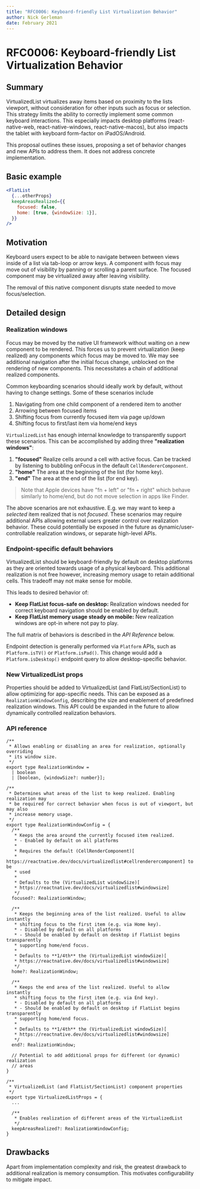 ```yaml
---
title: "RFC0006: Keyboard-friendly List Virtualization Behavior"
author: Nick Gerleman
date: February 2021
---
```


# RFC0006: Keyboard-friendly List Virtualization Behavior

## Summary

VirtualizedList virtualizes away items based on proximity to the lists viewport,
without consideration for other inputs such as focus or selection. This
strategy limits the ability to correctly implement some common keyboard
interactions. This especially impacts desktop platforms (react-native-web,
react-native-windows, react-native-macos), but also impacts the tablet with
keyboard form-factor on iPadOS/Android.

This proposal outlines these issues, proposing a set of behavior changes and new
APIs to address them. It does not address concrete implementation.

## Basic example

```jsx
<FlatList
  {...otherProps}
  keepAreasRealized={{
    focused: false,
    home: [true, {windowSize: 1}],
  }}
/>
```

## Motivation

Keyboard users expect to be able to navigate between between views inside of a
list via tab-loop or arrow keys. A component with focus may move out of
visibility by panning or scrolling a parent surface. The focused component may
be virtualized away after leaving visibility.

The removal of this native component disrupts state needed to move focus/selection.

## Detailed design

### Realization windows

Focus may be moved by the native UI framework without waiting on a new component to be rendered. This forces us to
prevent virtualization (keep realized) any components which focus may be moved
to. We may see additional navigation after the initial focus change, unblocked
on the rendering of new components. This necessitates a chain of additional
realized components.

Common keyboarding scenarios should ideally work by default, without having to change
settings. Some of these scenarios include

1. Navigating from one child component of a rendered item to another
1. Arrowing between focused items
1. Shifting focus from currently focused item via page up/down
1. Shifting focus to first/last item via home/end keys

`VirtualizedList` has enough internal knowledge to transparently support these
scenarios. This can be accomplished by adding three **"realization windows"**:
1. **"focused"** Realize cells around a cell with active focus. Can be
tracked by listening to bubbling onFocus in the default `CellRendererComponent`.
1. **"home"** The area at the beginning of the list (for home key).
1. **"end"** The area at the end of the list (for end key).

> Note that Apple devices have "fn + left" or "fn + right" which behave similarly
> to home/end, but do not move selection in apps like Finder.

The above scenarios are not exhaustive. E.g. we may want to keep a *selected*
item realized that is not *focused*. These scenarios may require additional APIs
allowing external users greater control over realization behavior. These could
potentially be exposed in the future as dynamic/user-controllable realization
windows, or separate high-level APIs.

### Endpoint-specific default behaviors

VirtualizedList should be keyboard-friendly by default on desktop platforms as
they are oriented towards usage of a physical keyboard. This additional
realization is not free however, increasing memory usage to retain additional
cells. This tradeoff may not make sense for mobile.

This leads to desired behavior of:
- **Keep FlatList focus-safe on desktop:** Realization windows needed for
correct keyboard navigation should be enabled by default.
- **Keep FlatList memory usage steady on mobile:** New realization windows
are opt-in where not pay to play.

The full matrix of behaviors is described in the *API Reference* below.

Endpoint detection is generally performed via `Platform` APIs, such as
`Platform.isTV()` or `Platform.isPad()`. This change would add a
`Platform.isDesktop()` endpoint query to allow desktop-specific behavior.

### New VirtualizedList props

Properties should be added to VirtualizedList (and FlatList/SectionList) to
allow optimizing for app-specific needs. This can be exposed as a
`RealizationWindowConfig`, describing the size and enablement of predefined
realization windows. This API could be expanded in the future to allow
dynamically controlled realization behaviors.


### API reference

```tsx
/**
 * Allows enabling or disabling an area for realization, optionally overriding
 * its window size.
 */
export type RealizationWindow =
  | boolean
  | [boolean, {windowSize?: number}];

/**
 * Determines what areas of the list to keep realized. Enabling realization may
 * be required for correct behavior when focus is out of viewport, but may also
 * increase memory usage.
 */
export type RealizationWindowConfig = {
  /**
   * Keeps the area around the currently focused item realized.
   * - Enabled by default on all platforms
   *
   * Requires the default (CellRenderComponent)[
   * https://reactnative.dev/docs/virtualizedlist#cellrenderercomponent] to be
   * used
   *
   * Defaults to the (VirtualizedList windowSize)[
   * https://reactnative.dev/docs/virtualizedlist#windowsize]
   */
  focused?: RealizationWindow;

  /**
   * Keeps the beginning area of the list realized. Useful to allow instantly
   * shifting focus to the first item (e.g. via Home key).
   * - Disabled by default on all platforms
   * - Should be enabled by default on desktop if FlatList begins transparently
   * supporting home/end focus.
   *
   * Defaults to **1/4th** the (VirtualizedList windowSize)[
   * https://reactnative.dev/docs/virtualizedlist#windowsize]
   */
  home?: RealizationWindow;

  /**
   * Keeps the end area of the list realized. Useful to allow instantly
   * shifting focus to the first item (e.g. via End key).
   * - Disabled by default on all platforms
   * - Should be enabled by default on desktop if FlatList begins transparently
   * supporting home/end focus.
   *
   * Defaults to **1/4th** the (VirtualizedList windowSize)[
   * https://reactnative.dev/docs/virtualizedlist#windowsize]
   */
  end?: RealizationWindow;

  // Potential to add additional props for different (or dynamic) realization
  // areas
}

/**
 * VirtualizedList (and FlatList/SectionList) component properties
 */
export type VirtualizedListProps = {
  ...

  /**
   * Enables realization of different areas of the VirtualizedList
   */
  keepAreasRealized?: RealizationWindowConfig;
}
```

## Drawbacks

Apart from implementation complexity and risk, the greatest drawback to
additional realization is memory consumption. This motivates configurability to
mitigate impact.
